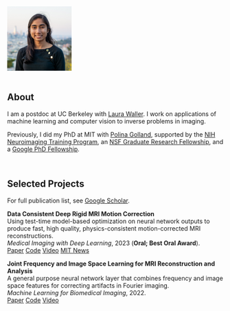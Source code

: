 <div class='profile'>
<img src='assets/headshot_color.jpg' height='150px'>
<div class='subcaption'>
</div>
</div>

<div class='column'>
&nbsp;
</div>

<div class='main-info' markdown="1">

## About
I am a postdoc at UC Berkeley with [Laura Waller](http://www.laurawaller.com/). I work on applications of machine learning and computer vision to inverse problems in imaging. 

Previously, I did my PhD at MIT with [Polina Golland](https://people.csail.mit.edu/polina/), supported by the [NIH Neuroimaging Training Program](https://hst.mit.edu/academic-programs/memp/neuroimaging-training-program), an [NSF Graduate Research Fellowship](https://www.nsfgrfp.org/), and a [Google PhD Fellowship](https://research.google/outreach/phd-fellowship/).

&nbsp;
## Selected Projects
For full publication list, see [Google Scholar](https://scholar.google.com/citations?user=HayuQmIAAAAJ).

**Data Consistent Deep Rigid MRI Motion Correction** <br>
Using test-time model-based optimization on neural network outputs to produce fast, high quality, physics-consistent motion-corrected MRI reconstructions.
<br>
*Medical Imaging with Deep Learning*, 2023 (**Oral; Best Oral Award**). <br>
[Paper](https://arxiv.org/abs/2301.10365) [Code](https://github.com/nalinimsingh/neuroMoCo) [Video](https://www.youtube.com/live/S1z7zbSDmmI?feature=share&t=4334) [MIT News](https://news.mit.edu/2023/mit-researchers-combine-deep-learning-physics-fix-motion-corrupted-MRI-scans-0817)

**Joint Frequency and Image Space Learning for MRI Reconstruction and Analysis** <br>
A general purpose neural network layer that combines frequency and image space features for correcting artifacts in Fourier imaging.
<br>
*Machine Learning for Biomedical Imaging*, 2022. <br>
[Paper](https://www.melba-journal.org/pdf/2022:018.pdf) [Code](https://github.com/nalinimsingh/interlacer) [Video](https://www.youtube.com/watch?v=9dNspg8bIcM)

</div>
